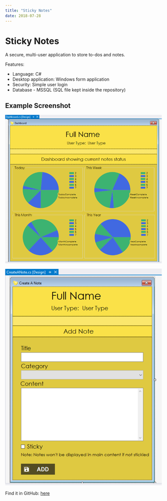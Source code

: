 ```yaml
---
title: "Sticky Notes"
date: 2018-07-28
---
```


# Sticky Notes
A secure, multi-user application to store to-dos and notes.

Features:
* Language: C#
* Desktop application: Windows form application
* Security: Simple user login
* Database - MSSQL (SQL file kept inside the repository)

## Example Screenshot
![Sticky Notes1](https://raw.githubusercontent.com/elwyncrestha/elwyncrestha-blog/master/assets/images/StickyNotes1.png)

![Sticky Notes2](https://raw.githubusercontent.com/elwyncrestha/elwyncrestha-blog/master/assets/images/StickyNotes2.png)

Find it in GitHub: [here](https://github.com/elwyncrestha/ElvinShrestha_StickyNotes)
